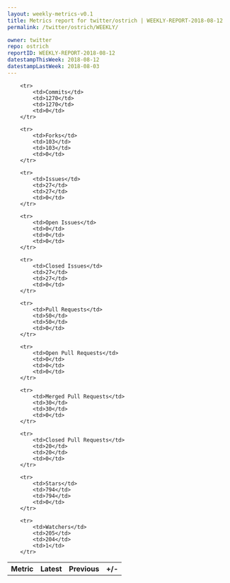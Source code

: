 ```yaml
---
layout: weekly-metrics-v0.1
title: Metrics report for twitter/ostrich | WEEKLY-REPORT-2018-08-12
permalink: /twitter/ostrich/WEEKLY/

owner: twitter
repo: ostrich
reportID: WEEKLY-REPORT-2018-08-12
datestampThisWeek: 2018-08-12
datestampLastWeek: 2018-08-03
---
```




<table style="width: 100%;">
    <tr>
        <th>Metric</th>
        <th>Latest</th>
        <th>Previous</th>
        <th>+/-</th>
    </tr>

        <tr>
            <td>Commits</td>
            <td>1270</td>
            <td>1270</td>
            <td>0</td>
        </tr>
        
        <tr>
            <td>Forks</td>
            <td>103</td>
            <td>103</td>
            <td>0</td>
        </tr>
        
        <tr>
            <td>Issues</td>
            <td>27</td>
            <td>27</td>
            <td>0</td>
        </tr>
        
        <tr>
            <td>Open Issues</td>
            <td>0</td>
            <td>0</td>
            <td>0</td>
        </tr>
        
        <tr>
            <td>Closed Issues</td>
            <td>27</td>
            <td>27</td>
            <td>0</td>
        </tr>
        
        <tr>
            <td>Pull Requests</td>
            <td>50</td>
            <td>50</td>
            <td>0</td>
        </tr>
        
        <tr>
            <td>Open Pull Requests</td>
            <td>0</td>
            <td>0</td>
            <td>0</td>
        </tr>
        
        <tr>
            <td>Merged Pull Requests</td>
            <td>30</td>
            <td>30</td>
            <td>0</td>
        </tr>
        
        <tr>
            <td>Closed Pull Requests</td>
            <td>20</td>
            <td>20</td>
            <td>0</td>
        </tr>
        
        <tr>
            <td>Stars</td>
            <td>794</td>
            <td>794</td>
            <td>0</td>
        </tr>
        
        <tr>
            <td>Watchers</td>
            <td>205</td>
            <td>204</td>
            <td>1</td>
        </tr>
        
</table>
